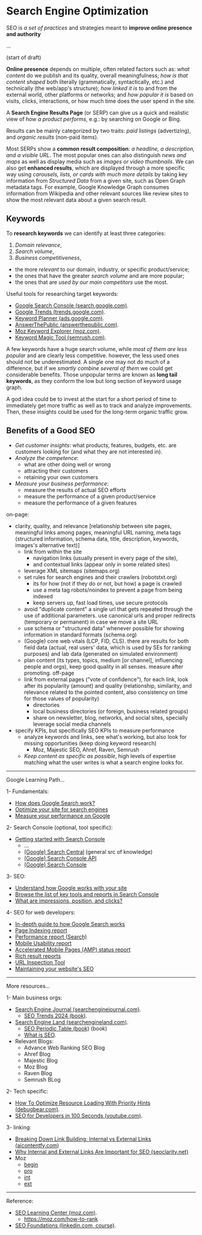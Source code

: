 # Search Engine Optimization

SEO is *a set of practices* and strategies meant to **improve online presence and authority**

...

(start of draft)

<!-- ! what is SEO -->

**Online presence** depends on multiple, often related factors such as: *what content* do we publish and its quality, overall meaningfulness; *how is that content shaped* both literally (grammatically, syntactically, etc.) and technically (the web/app's structure); *how linked it is* to and from the external world, other platforms or networks; and *how popular it is* based on visits, clicks, interactions, or how much time does the user spend in the site.

<!-- ! why should we do (on-page) SEO -->

<!-- ? increase crawlability
increase usability
enhance the brand
gain customer loyalty
get more conversions -->

<!-- ! real life SEO results -->

A **Search Engine Results Page** (or SERP) can give us a quick and realistic view  of *how a product performs*, e.g.: by searching on Google or Bing.

<!-- ! paid vs organic results -->

Results can be mainly categorized by two traits: *paid listings* (advertizing), and *organic results* (non-paid items).

<!-- ! results' composition -->

Most SERPs show a **common result composition**: *a headline, a description, and a visible URL*. The most popular ones can also distinguish *news and maps* as well as display media such as *images or video thumbnails*. We can also get **enhanced results**, which are displayed through a more specific way using *carousels, lists, or cards with much more details* by taking key information from *Structured Data* from a given site, such as Open Graph metadata tags. For example, Google Knowledge Graph consumes information from Wikipedia and other relevant sources like review sites to show the most relevant data about a given search result.

<!-- ! keywords -->

## Keywords

<!-- ! what are keywords -->

<!-- Keywords are **words or phrases** a given site should include *to match what users type* to find us (or our competitors), our products or services. -->

To **research keywords** we can identify at least three categories:

1. *Domain relevance*,
1. *Search volume*,
1. *Business competitiveness*,

- the more *relevant* to our domain, industry, or specific product/service;
- the ones that have the greater *search volume* and are more popular;
- the ones that are *used by our main competitors* use the most.

Useful tools for researching target keywords:

- [Google Search Console (search.google.com)](https://search.google.com/search-console).
- [Google Trends (trends.google.com)](https://trends.google.com/trends/).
- [Keyword Planner (ads.google.com)](https://ads.google.com/intl/en-419/home/tools/keyword-planner/).
- [AnswerThePublic (answerthepublic.com)](https://answerthepublic.com/).
- [Moz Keyword Explorer (moz.com)](https://moz.com/explorer).
- [Keyword Magic Tool (semrush.com)](https://www.semrush.com/analytics/keywordmagic/start).

<!-- ! on less popular keywords -->

A few keywords have a huge search volume, while *most of them are less popular* and are clearly less competitive. however, the less used ones should not be underestimated. A single one may not do much of a difference, but if we *smartly combine several of them* we could get considerable benefits. Those unpopular terms are known as **long tail keywords**, as they conform the low but long section of keyword usage graph. <!-- they are less competitive -->

<!-- ! when to invest -->

A god idea could be to invest at the start for a short period of time to immediately get more traffic as well as to track and analyze improvements. Then, these insights could be used for the long-term organic traffic grow.

## Benefits of a Good SEO

- *Get customer insights*: what products, features, budgets, etc. are customers looking for (and what they are not interested in).
- *Analyze the competence*:
  - what are other doing well or wrong
  - attracting their customers
  - retaining your own customers
- *Measure your business performance*:
  - measure the results of actual SEO efforts
  - measure the performance of a given product/service
  - measure the performance of a given features

<!-- ! what and how should we optimize our sites and content -->
on-page:

- clarity, quality, and relevance [relationship between site pages, meaningful links among pages, meaningful URL naming, meta tags (structured information, schema data, title, description, keywords, images's alternative text)]
  - link from within the site
    - navigation links (usually present in every page of the site),
    - and contextual links (appear only in some related sites)
  - leverage XML sitemaps (sitemaps.org)
  - set rules for search engines and their crawlers (robotstxt.org)
    - its for how (not if they do or not, but how) a page is crawled
    - use a meta tag robots/noindex to prevent a page from being indexed
    - keep servers up, fast load times, use secure protocols
  - avoid "duplicate content" a single url that gets repeated through the use of additional parameters. use canonical urls and proper redirects (temporary or permanent) in case we move a site URL
  - use schema or "structured data" whenever possible for showing information in standard formats (schema.org)
  - (Google) core web vitals (LCP, FID, CLS). there are results for both field data (actual, real users' data, which is used by SEs for ranking purposes) and lab data (generated on simulated environment)
  - plan content (its types, topics, medium [or channel], influencing people and orgs), keep good quality in all senses. measure after promoting.
off-page
  - link from external pages ("vote of confidence"), for each link, look after its popularity (amount) and quality (relationship, similarity, and relevance related to the pointed content, also consistency on time for those values of popularity)
    - directories
    - local business directories (or foreign, business related groups)
    - share on newsletter, blog, networks, and social sites, specially leverage social media channels
- specify KPIs, but specifically SEO KPIs to measure performance
  - analyze keywords and links, see what's working, but also look for missing opportunities (keep doing keyword research)
    - Moz, Majestic SEO, Ahref, Raven, Semrush
  - *Keep content as specific as possible*, high levels of expertise matching what the user writes is what a search engine looks for.

<!-- ! glossary -->

<!-- 
crowler, indexing

- Search engine results page (SERP)
- Click-through rate (CTR), higher is better
- Bounce (entering a page and immediately clicking the back button), lower is better
- Dwell time (the time spend by the user in the site until clicking the back button), the longer the better
- Session duration, longer is better
- Pages per session, more is better
- Outbound links, more (and working) is better
- Accessibility (`alt` attribute on images, `aria` [Accessible Rich Internet Applications] attributes), should be wright
- Meta tags (description, author, featured image, canonical url), good quality is preferred

how the page content loads (try to do it fast)

## Good content

## Semantic HTML

## Load content fast

- client-side rendering (render the HTML with JS in client's browser SPA). At the start the page is empty, then it loads the structure and content from scripts. Google will (hopefully) run JS by searching 
Tradeoffs
good: Great UX (just after loading)
bad: Slow to meaningful content. Might confuse bots

- static generation:
1. build pages in advance
1. cache on CDN
Tradeoff
good: fast bot-friendly content
bad: data can get stale. Does not scale well.

- server-side rendering (render on demand), bots get fully rendered html on the initial request
tradeoff
good: bot-friendly content
bad: slower. data fetching redundancy.

- incremental static regeneration (ISR)
tradeoff
good: fast, fresh, bot-friendly
bad: deployment complexity. Vendor lock-in
 -->

---

Google Learning Path...

1- Fundamentals:

- [How does Google Search work?](https://support.google.com/webmasters/answer/9128586)
- [Optimize your site for search engines](https://support.google.com/webmasters/answer/9128678)
- [Measure your performance on Google](https://support.google.com/webmasters/answer/9128678)

2- Search Console (optional, tool specific):

- [Getting started with Search Console](https://support.google.com/webmasters/answer/10267942?sjid=18127499080604264918-SA)
  - ...
  - [(Google) Search Central](https://developers.google.com/search/docs) (general src of knowledge)
  - [(Google) Search Console API](https://developers.google.com/webmaster-tools)
  - [(Google) Search Console](https://search.google.com/search-console)

3- SEO:

- [Understand how Google works with your site](https://developers.google.com/search/docs/advanced/guidelines/get-started)
- [Browse the list of key tools and reports in Search Console](https://support.google.com/webmasters/answer/9133276)
- [What are impressions, position, and clicks?](https://support.google.com/webmasters/answer/7042828)

4- SEO for web developers:

- [In-depth guide to how Google Search works](https://developers.google.com/search/docs/fundamentals/how-search-works)
- [Page Indexing report](https://support.google.com/webmasters/answer/7440203#zippy=%2Cseos-developers-and-experienced-website-owners-usage-guide)
- [Performance report (Search)](https://support.google.com/webmasters/answer/7576553)
- [Mobile Usability report](https://support.google.com/webmasters/answer/9063469)
- [Accelerated Mobile Pages (AMP) status report](https://support.google.com/webmasters/answer/7450883)
- [Rich result reports](https://support.google.com/webmasters/answer/7552505)
- [URL Inspection Tool](https://support.google.com/webmasters/answer/9012289)
- [Maintaining your website's SEO](https://developers.google.com/search/docs/fundamentals/get-started)

---

More resources...

1- Main business orgs:

- [Search Engine Journal (searchenginejournal.com)](https://www.searchenginejournal.com/).
  - [SEO Trends 2024 (book)](https://www.searchenginejournal.com/seo-trends/?itm_source=website&itm_medium=home-featured&itm_campaign=website-home-featured).
- [Search Engine Land (searchengineland.com)](https://searchengineland.com/).
  - [SEO Periodic Table (book)](https://downloads.searchengineland.com/rs/727-ZQE-044/images/SEL_2106_SEOPerTabl.pdf) (book)
  - [What is SEO](https://searchengineland.com/guide/what-is-seo).
- Relevant Blogs:
  - Advance Web Ranking SEO Blog
  - Ahref Blog
  - Majestic Blog
  - Moz Blog
  - Raven Blog
  - Semrush BLog

2- Tech specific:

- [How To Optimize Resource Loading With Priority Hints (debugbear.com)](https://www.debugbear.com/blog/priority-hints?utm_source=newsletter&utm_medium=sponsored&utm_campaign=frontend-focus-2).
- [SEO for Developers in 100 Seconds (youtube.com)](https://www.youtube.com/watch?v=-B58GgsehKQ&ab_channel=Fireship).

3- linking:

- [Breaking Down Link Building: Internal vs External Links (aicontentfy.com)](https://aicontentfy.com/en/blog/breaking-down-link-building-internal-vs-external-links)
- [Why Internal and External Links Are Important for SEO (seoclarity.net)](https://www.seoclarity.net/resources/knowledgebase/why-internal-and-external-links-important-for-seo-16559/)
- Moz
  - [begin](https://moz.com/beginners-guide-to-link-building)
  - [pro](https://moz.com/professionals-guide-to-seo/link-building)
  - [int](https://moz.com/learn/seo/internal-link)
  - [ext](https://moz.com/learn/seo/external-link)

---

Reference:

- [SEO Learning Center (moz.com)](https://moz.com/learn/seo).
  - <https://moz.com/how-to-rank>
- [SEO Foundations (linkedin.com, course)](https://www.linkedin.com/learning-login/share?forceAccount=false&redirect=https%3A%2F%2Fwww.linkedin.com%2Flearning%2Fseo-foundations-14828080%3Ftrk%3Dshare_ent_url%26shareId%3DPnGKkxu3TUKQV4YxI2KEvQ%253D%253D).
